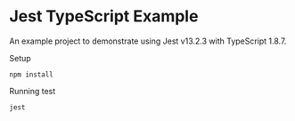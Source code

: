 # Jest TypeScript Example
An example project to demonstrate using Jest v13.2.3 with TypeScript 1.8.7.

Setup
```
npm install
```

Running test
```
jest
```
